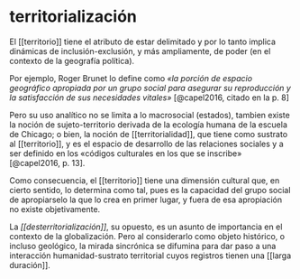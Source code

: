 # territorialización
El [[territorio]] tiene el atributo de estar delimitado y por lo tanto implica dinámicas de inclusión-exclusión, y más ampliamente, de poder (en el contexto de la geografía política).

Por ejemplo, Roger Brunet lo define como *«la porción de espacio geográfico apropiada por un grupo social para asegurar su reproducción y la satisfacción de sus necesidades vitales»* [@capel2016, citado en la p. 8]

Pero su uso analítico no se limita a lo macrosocial (estados), tambien existe la noción de sujeto-territorio derivada de la ecología humana de la escuela de Chicago; o bien, la noción de [[territorialidad]], que tiene como sustrato al [[territorio]], y es el espacio de desarrollo de las relaciones sociales y a ser definido en los «códigos culturales en los que se inscribe» [@capel2016, p. 13].

Como consecuencia, el [[territorio]] tiene una dimensión cultural que, en cierto sentido, lo determina como tal, pues es la capacidad del grupo social de apropiarselo la que lo crea en primer lugar, y fuera de esa apropiación no existe objetivamente. 

La *[[desterritorialización]]*, su opuesto, es un asunto de importancia en el contexto de la globalización. Pero al considerarlo como objeto histórico, o incluso geológico, la mirada sincrónica se difumina para dar paso a una interacción humanidad-sustrato territorial cuyos registros tienen una [[larga duración]]. 
